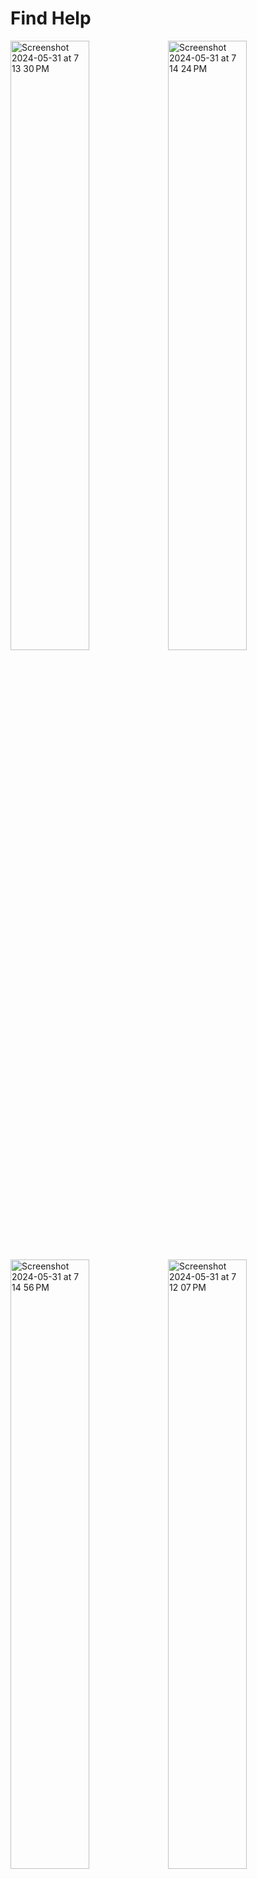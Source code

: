 # Find Help

<img width="50%" alt="Screenshot 2024-05-31 at 7 13 30 PM" src="https://github.com/YevheniiaSimaka/FindHelp/assets/112284703/6516c838-9ce4-494e-8640-be6114ac8393"><img width="50%" alt="Screenshot 2024-05-31 at 7 14 24 PM" src="https://github.com/YevheniiaSimaka/FindHelp/assets/112284703/82dc851b-a5b8-4e52-82a1-c02e817050fe">
<img width="50%" alt="Screenshot 2024-05-31 at 7 14 56 PM" src="https://github.com/YevheniiaSimaka/FindHelp/assets/112284703/ad5a347d-5935-4f44-9c3f-e756e392b450"><img width="50%" alt="Screenshot 2024-05-31 at 7 12 07 PM" src="https://github.com/YevheniiaSimaka/FindHelp/assets/112284703/7fce08b3-4ed7-4d98-bb8b-6aee6c4afcc6">
